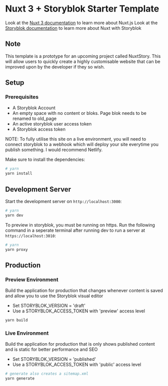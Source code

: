 # Nuxt 3 + Storyblok Starter Template

Look at the [Nuxt 3 documentation](https://nuxt.com/docs/getting-started/introduction) to learn more about Nuxt.js
Look at the [Storyblok documentation](https://www.storyblok.com/tc/nuxtjs) to learn more about Nuxt with Storyblok

## Note

This template is a prototype for an upcoming project called NuxtStory. This will allow users to quickly create a highly customisable website that can be improved upon by the developer if they so wish.

## Setup

### Prerequisites

- A Storyblok Account
- An empty space with no content or bloks. Page blok needs to be renamed to old_page
- An active storyblok user access token
- A Storyblok access token

NOTE: To fully utilise this site on a live environment, you will need to connect storyblok to a webhook which will deploy your site everytime you publish something. I would recommend Netlify.

Make sure to install the dependencies:

```bash
# yarn
yarn install
```


## Development Server

Start the development server on `http://localhost:3000`:

```bash
# yarn
yarn dev
```

To preview in storyblok, you must be running on https. Run the following command in a seperate terminal after running dev to run a server at `https://localhost:3010`:

```bash
# yarn
yarn proxy
```

## Production

### Preview Environment

Build the application for production that changes whenever content is saved and allow you to use the Storyblok visual editor

- Set STORYBLOK_VERSION = 'draft'
- Use a STORYBLOK_ACCESS_TOKEN with 'preview' access level 

```bash
yarn build
```

### Live Environment

Build the application for production that is only shows published content and is static for better performance and SEO

- Set STORYBLOK_VERSION = 'published'
- Use a STORYBLOK_ACCESS_TOKEN with 'public' access level 

```bash
# generate also creates a sitemap.xml
yarn generate
```
